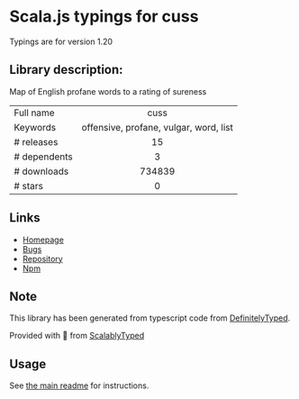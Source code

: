 
# Scala.js typings for cuss

Typings are for version 1.20

## Library description:
Map of English profane words to a rating of sureness

|                    |                 |
| ------------------ | :-------------: |
| Full name          | cuss |
| Keywords           | offensive, profane, vulgar, word, list |
| # releases         | 15 |
| # dependents       | 3 |
| # downloads        | 734839 |
| # stars            | 0 |

## Links
- [Homepage](https://github.com/words/cuss#readme)
- [Bugs](https://github.com/words/cuss/issues)
- [Repository](https://github.com/words/cuss)
- [Npm](https://www.npmjs.com/package/cuss)
    


## Note
This library has been generated from typescript code from [DefinitelyTyped](https://definitelytyped.org).

Provided with :purple_heart: from [ScalablyTyped](https://github.com/oyvindberg/ScalablyTyped)

## Usage
See [the main readme](../../readme.md) for instructions.


